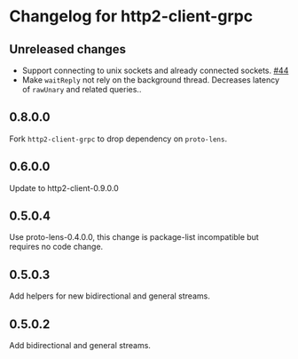 # Changelog for http2-client-grpc

## Unreleased changes

- Support connecting to unix sockets and already connected sockets. [#44](https://github.com/haskell-grpc-native/http2-grpc-haskell/pull/44)
- Make `waitReply` not rely on the background thread. Decreases latency of `rawUnary` and related queries..

## 0.8.0.0

Fork `http2-client-grpc` to drop dependency on `proto-lens`.

## 0.6.0.0

Update to http2-client-0.9.0.0

## 0.5.0.4

Use proto-lens-0.4.0.0, this change is package-list incompatible but requires no code change.

## 0.5.0.3

Add helpers for new bidirectional and general streams.

## 0.5.0.2

Add bidirectional and general streams.
